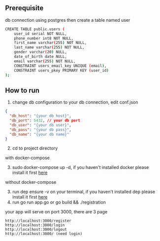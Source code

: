 ## Prerequisite
db connection using postgres then create a table named user
```bash
CREATE TABLE public.users (
	user_id serial NOT NULL,
	phone_number int8 NOT NULL,
	first_name varchar(255) NOT NULL,
	last_name varchar(255) NOT NULL,
	gender varchar(20) NULL,
	date_of_birth date NULL,
	email varchar(255) NOT NULL,
	CONSTRAINT users_email_key UNIQUE (email),
	CONSTRAINT users_pkey PRIMARY KEY (user_id)
);
```

## How to run
1. change db configuration to your db connection, edit conf.json
```json
{
  "db_host": "{your db host}",
  "db_port": 5432, // your db port
  "db_user": "{your db user}",
  "db_pass": "{your db pass}",
  "db_name": "{your db name}"
}
```
2. cd to project directory

with docker-compose

3. sudo docker-compose up -d, if you haven't installed docker please install it first [here](https://docs.docker.com/get-docker/)

without docker-compose

3. run dep ensure -v on your terminal, if you haven't installed dep please install it first [here](https://golang.github.io/dep/docs/installation.html)
4. run go run app.go or go build && ./registration

your app will serve on port 3000, there are 3 page
```
http://localhost:3000/register
http://localhost:3000/login
http://localhost:3000/logout
http://localhost:3000/ (need login)
```
